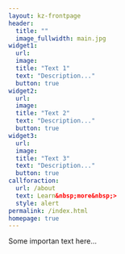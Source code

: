 ```yaml
---
layout: kz-frontpage
header:
  title: ""
  image_fullwidth: main.jpg
widget1:
  url: 
  image: 
  title: "Text 1"
  text: "Description..."
  button: true
widget2:
  url: 
  image: 
  title: "Text 2"
  text: "Description..."
  button: true
widget3:
  url: 
  image: 
  title: "Text 3"
  text: "Description..."
  button: true
callforaction:
  url: /about
  text: Learn&nbsp;more&nbsp;>
  style: alert
permalink: /index.html
homepage: true
---
```


Some importan text here...
